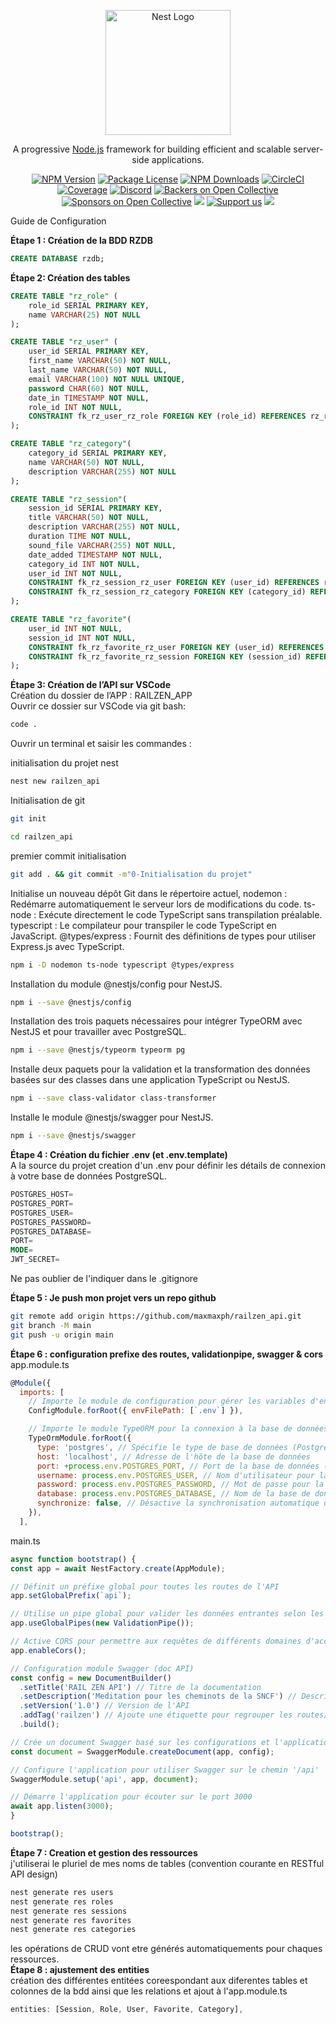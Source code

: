 <p align="center">
  <a href="http://nestjs.com/" target="blank"><img src="https://nestjs.com/img/logo-small.svg" width="200" alt="Nest Logo" /></a>
</p>

[circleci-image]: https://img.shields.io/circleci/build/github/nestjs/nest/master?token=abc123def456
[circleci-url]: https://circleci.com/gh/nestjs/nest

  <p align="center">A progressive <a href="http://nodejs.org" target="_blank">Node.js</a> framework for building efficient and scalable server-side applications.</p>
    <p align="center">
<a href="https://www.npmjs.com/~nestjscore" target="_blank"><img src="https://img.shields.io/npm/v/@nestjs/core.svg" alt="NPM Version" /></a>
<a href="https://www.npmjs.com/~nestjscore" target="_blank"><img src="https://img.shields.io/npm/l/@nestjs/core.svg" alt="Package License" /></a>
<a href="https://www.npmjs.com/~nestjscore" target="_blank"><img src="https://img.shields.io/npm/dm/@nestjs/common.svg" alt="NPM Downloads" /></a>
<a href="https://circleci.com/gh/nestjs/nest" target="_blank"><img src="https://img.shields.io/circleci/build/github/nestjs/nest/master" alt="CircleCI" /></a>
<a href="https://coveralls.io/github/nestjs/nest?branch=master" target="_blank"><img src="https://coveralls.io/repos/github/nestjs/nest/badge.svg?branch=master9" alt="Coverage" /></a>
<a href="https://discord.gg/G7Qnnhy" target="_blank"><img src="https://img.shields.io/badge/discord-online-brightgreen.svg" alt="Discord"/></a>
<a href="https://opencollective.com/nestbacker" target="_blank"><img src="https://opencollective.com/nest/backers/badge.svg" alt="Backers on Open Collective" /></a>
<a href="https://opencollective.com/nestsponsor" target="_blank"><img src="https://opencollective.com/nest/sponsors/badge.svg" alt="Sponsors on Open Collective" /></a>
  <a href="https://paypal.me/kamilmysliwiec" target="_blank"><img src="https://img.shields.io/badge/Donate-PayPal-ff3f59.svg"/></a>
    <a href="https://opencollective.com/nestsponsor"  target="_blank"><img src="https://img.shields.io/badge/Support%20us-Open%20Collective-41B883.svg" alt="Support us"></a>
  <a href="https://twitter.com/nestframework" target="_blank"><img src="https://img.shields.io/twitter/follow/nestframework.svg?style=social&label=Follow"></a>
</p>
  <!--[![Backers on Open Collective](https://opencollective.com/nest/backers/badge.svg)](https://opencollective.com/nestbacker)
  [![Sponsors on Open Collective](https://opencollective.com/nest/sponsors/badge.svg)](https://opencollective.com/nestsponsor)-->

 Guide de Configuration

**Étape 1 : Création de la BDD RZDB**

```sql
CREATE DATABASE rzdb;
```

**Étape 2: Création des tables**

```sql
CREATE TABLE "rz_role" (
    role_id SERIAL PRIMARY KEY,
    name VARCHAR(25) NOT NULL
);

CREATE TABLE "rz_user" (
    user_id SERIAL PRIMARY KEY,
    first_name VARCHAR(50) NOT NULL,
    last_name VARCHAR(50) NOT NULL,
    email VARCHAR(100) NOT NULL UNIQUE,
    password CHAR(60) NOT NULL,
    date_in TIMESTAMP NOT NULL,
    role_id INT NOT NULL,
    CONSTRAINT fk_rz_user_rz_role FOREIGN KEY (role_id) REFERENCES rz_role(role_id)
);

CREATE TABLE "rz_category"(
    category_id SERIAL PRIMARY KEY,
    name VARCHAR(50) NOT NULL,
    description VARCHAR(255) NOT NULL
);

CREATE TABLE "rz_session"(
    session_id SERIAL PRIMARY KEY,
    title VARCHAR(50) NOT NULL,
    description VARCHAR(255) NOT NULL,
    duration TIME NOT NULL,
    sound_file VARCHAR(255) NOT NULL,
    date_added TIMESTAMP NOT NULL,
    category_id INT NOT NULL,
    user_id INT NOT NULL,
    CONSTRAINT fk_rz_session_rz_user FOREIGN KEY (user_id) REFERENCES rz_user(user_id),
    CONSTRAINT fk_rz_session_rz_category FOREIGN KEY (category_id) REFERENCES rz_category(category_id)
);

CREATE TABLE "rz_favorite"(
    user_id INT NOT NULL,
    session_id INT NOT NULL,
    CONSTRAINT fk_rz_favorite_rz_user FOREIGN KEY (user_id) REFERENCES rz_user(user_id) ON DELETE CASCADE,
    CONSTRAINT fk_rz_favorite_rz_session FOREIGN KEY (session_id) REFERENCES rz_session(session_id)
);
```

**Étape 3: Création de l’API sur VSCode**  
Création du dossier de l’APP : RAILZEN_APP  
Ouvrir ce dossier sur VSCode via git bash:  

```bash
code .
```

Ouvrir un terminal et saisir les commandes :


initialisation du projet nest
```bash
nest new railzen_api
```
Initialisation de git
```bash
git init
```

```bash
cd railzen_api
```
 premier commit initialisation
```bash
git add . && git commit -m"0-Initialisation du projet"
```
 Initialise un nouveau dépôt Git dans le répertoire actuel,
nodemon : Redémarre automatiquement le serveur lors de modifications du code.
ts-node : Exécute directement le code TypeScript sans transpilation préalable.
typescript : Le compilateur pour transpiler le code TypeScript en JavaScript.
@types/express : Fournit des définitions de types pour utiliser Express.js avec TypeScript.
```bash
npm i -D nodemon ts-node typescript @types/express
```
Installation du module @nestjs/config pour NestJS.
```bash
npm i --save @nestjs/config
```
Installation des trois paquets nécessaires pour intégrer TypeORM avec NestJS et pour travailler avec PostgreSQL.
```bash
npm i --save @nestjs/typeorm typeorm pg
```
Installe deux paquets pour la validation et la transformation des données basées sur des classes dans une application TypeScript ou NestJS.
```bash
npm i --save class-validator class-transformer
```
Installe le module @nestjs/swagger pour NestJS.
```bash
npm i --save @nestjs/swagger
```
**Étape 4 : Création du fichier .env (et .env.template)**  
A la source du projet creation d'un .env pour définir les détails de connexion à votre base de données PostgreSQL.
```sql
POSTGRES_HOST=
POSTGRES_PORT=
POSTGRES_USER=
POSTGRES_PASSWORD=
POSTGRES_DATABASE=
PORT=
MODE=
JWT_SECRET=
```
Ne pas oublier de l'indiquer dans le .gitignore

**Étape 5 : Je push mon projet vers un repo github**  
```bash
git remote add origin https://github.com/maxmaxph/railzen_api.git
git branch -M main
git push -u origin main
```
**Étape 6 : configuration prefixe des routes, validationpipe, swagger & cors**    
app.module.ts
```javascript
@Module({
  imports: [
    // Importe le module de configuration pour gérer les variables d'environnement
    ConfigModule.forRoot({ envFilePath: [`.env`] }),

    // Importe le module TypeORM pour la connexion à la base de données
    TypeOrmModule.forRoot({
      type: 'postgres', // Spécifie le type de base de données (PostgreSQL)
      host: 'localhost', // Adresse de l'hôte de la base de données
      port: +process.env.POSTGRES_PORT, // Port de la base de données (converti en nombre)
      username: process.env.POSTGRES_USER, // Nom d'utilisateur pour la connexion à la base de données
      password: process.env.POSTGRES_PASSWORD, // Mot de passe pour la connexion à la base de données
      database: process.env.POSTGRES_DATABASE, // Nom de la base de données
      synchronize: false, // Désactive la synchronisation automatique du schéma de la base de données
    }),
  ],
  ```
  main.ts
  ```javascript
  async function bootstrap() {
  const app = await NestFactory.create(AppModule);

  // Définit un préfixe global pour toutes les routes de l'API
  app.setGlobalPrefix(`api`);

  // Utilise un pipe global pour valider les données entrantes selon les décorateurs de classe DTO
  app.useGlobalPipes(new ValidationPipe());

  // Active CORS pour permettre aux requêtes de différents domaines d'accéder à l'API
  app.enableCors();

  // Configuration module Swagger (doc API)
  const config = new DocumentBuilder()
    .setTitle('RAIL ZEN API') // Titre de la documentation
    .setDescription('Meditation pour les cheminots de la SNCF') // Description de l'API
    .setVersion('1.0') // Version de l'API
    .addTag('railzen') // Ajoute une étiquette pour regrouper les routes/endpoints
    .build();

  // Crée un document Swagger basé sur les configurations et l'application NestJS
  const document = SwaggerModule.createDocument(app, config);

  // Configure l'application pour utiliser Swagger sur le chemin '/api'
  SwaggerModule.setup('api', app, document);

  // Démarre l'application pour écouter sur le port 3000
  await app.listen(3000);
}

bootstrap();
```  
**Étape 7 : Creation et gestion des ressources**  
j'utiliserai le pluriel de mes noms de tables (convention courante en RESTful API design)
```bash
nest generate res users
nest generate res roles
nest generate res sessions
nest generate res favorites
nest generate res categories
 ```
 les opérations de CRUD vont etre générés automatiquements pour chaques ressources.  
 **Étape 8 : ajustement des entities**  
  création des différentes entitées coreespondant aux diferentes tables et colonnes de la bdd ainsi que les relations et ajout à l'app.module.ts

  ```javascript
  entities: [Session, Role, User, Favorite, Category],
  ```